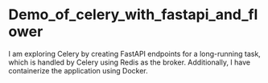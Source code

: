 # Demo_of_celery_with_fastapi_and_flower
I am exploring Celery by creating FastAPI endpoints for a long-running task, which is handled by Celery using Redis as the broker. Additionally, I have containerize the application using Docker.
